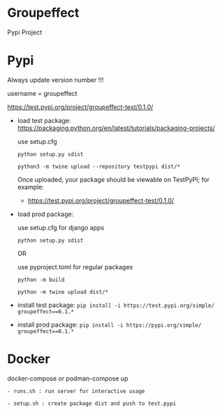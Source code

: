 # Groupeffect
Pypi Project

# Pypi

Always update version number !!!

username = groupeffect

https://test.pypi.org/project/groupeffect-test/0.1.0/

- load test package:
    https://packaging.python.org/en/latest/tutorials/packaging-projects/

    use setup.cfg

    `python setup.py sdist`
    
    `python3 -m twine upload --repository testpypi dist/*`
    

    Once uploaded, your package should be viewable on TestPyPI; for example: 
    
    - https://test.pypi.org/project/groupeffect-test/0.1.0/

- load prod package:

    use setup.cfg for django apps

    `python setup.py sdist`

    OR

    use pyproject.toml for regular packages
   
    `python -m build`
   
    `python -m twine upload dist/*`
   

- install test package:
    `pip install -i https://test.pypi.org/simple/ groupeffect==0.1.*`

- install prod package:
    `pip install -i https://pypi.org/simple/ groupeffect==0.1.*`


# Docker

docker-compose or podman-compose up

    - runs.sh : run server for interactive usage

    - setup.sh : create package dist and push to test.pypi